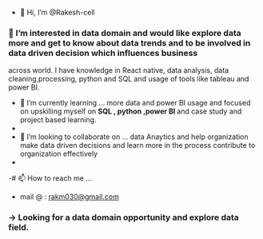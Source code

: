 - 👋 Hi, I’m @Rakesh-cell
### 👀 I’m interested in data domain and would like explore data more and get to know about data trends and to be involved in data driven decision which influences business 
  across world. I have knowledge in React native, data analysis, data cleaning,processing, python and SQL and usage of tools like tableau and power BI.
   
- 🌱 I’m currently learning ... more data and power BI usage and focused on upskilling myself on <strong> SQL , python ,power BI </strong>and case study and project based learning.
- 
- 💞️ I’m looking to collaborate on ... data Anaytics and help organization make data driven decisions and learn more in the process contribute to organization effectively
- 
-# 📫 How to reach me ... 
-   mail @ : rakm030@gmail.com



### -> Looking for a data domain opportunity and explore data field.
      
<!---
Rakesh-cell/Rakesh-cell is a ✨ special ✨ repository because its `README.md` (this file) appears on your GitHub profile.
You can click the Preview link to take a look at your changes.
--->
